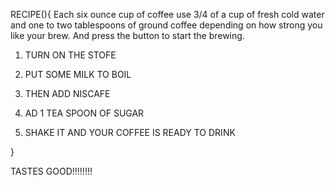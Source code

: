RECIPE(){
Each six ounce cup of coffee use 3/4 of a cup of fresh cold water and one to two tablespoons of ground coffee depending on how strong you like your brew. And press the button to start the brewing.

1. TURN ON THE STOFE

2. PUT SOME MILK TO BOIL

3. THEN ADD NISCAFE

4. AD 1 TEA SPOON OF SUGAR 

5. SHAKE IT AND YOUR COFFEE IS READY TO DRINK

}


TASTES GOOD!!!!!!!!